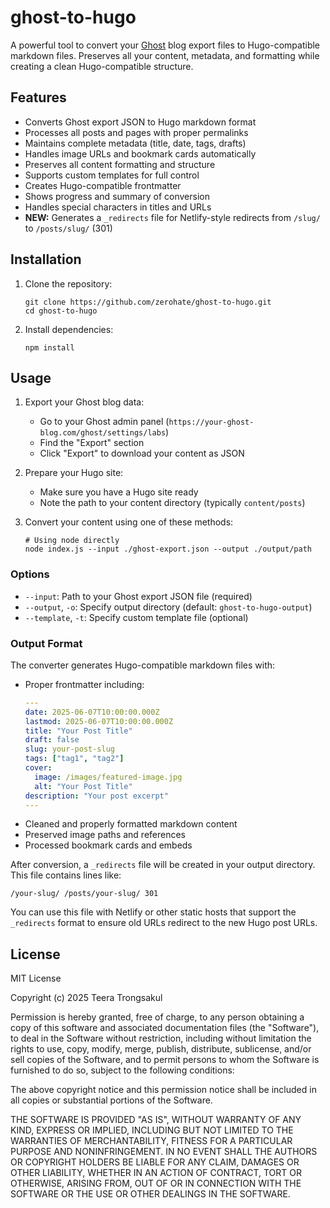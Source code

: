 # ghost-to-hugo

A powerful tool to convert your [Ghost](https://github.com/TryGhost/Ghost) blog export files to Hugo-compatible markdown files. Preserves all your content, metadata, and formatting while creating a clean Hugo-compatible structure.

## Features

- Converts Ghost export JSON to Hugo markdown format
- Processes all posts and pages with proper permalinks
- Maintains complete metadata (title, date, tags, drafts)
- Handles image URLs and bookmark cards automatically
- Preserves all content formatting and structure
- Supports custom templates for full control
- Creates Hugo-compatible frontmatter
- Shows progress and summary of conversion
- Handles special characters in titles and URLs
- **NEW:** Generates a `_redirects` file for Netlify-style redirects from `/slug/` to `/posts/slug/` (301)

## Installation

1. Clone the repository:
   ```
   git clone https://github.com/zerohate/ghost-to-hugo.git
   cd ghost-to-hugo
   ```

2. Install dependencies:
   ```
   npm install
   ```

## Usage

1. Export your Ghost blog data:
   - Go to your Ghost admin panel (`https://your-ghost-blog.com/ghost/settings/labs`)
   - Find the "Export" section
   - Click "Export" to download your content as JSON

2. Prepare your Hugo site:
   - Make sure you have a Hugo site ready
   - Note the path to your content directory (typically `content/posts`)

3. Convert your content using one of these methods:
   ```
   # Using node directly
   node index.js --input ./ghost-export.json --output ./output/path
   ```
   
### Options

- `--input`: Path to your Ghost export JSON file (required)
- `--output`, `-o`: Specify output directory (default: `ghost-to-hugo-output`)
- `--template`, `-t`: Specify custom template file (optional)

### Output Format

The converter generates Hugo-compatible markdown files with:

- Proper frontmatter including:
  ```yaml
  ---
  date: 2025-06-07T10:00:00.000Z
  lastmod: 2025-06-07T10:00:00.000Z
  title: "Your Post Title"
  draft: false
  slug: your-post-slug
  tags: ["tag1", "tag2"]
  cover:
    image: /images/featured-image.jpg
    alt: "Your Post Title"
  description: "Your post excerpt"
  ---
  ```
- Cleaned and properly formatted markdown content
- Preserved image paths and references
- Processed bookmark cards and embeds

After conversion, a `_redirects` file will be created in your output directory. This file contains lines like:

```
/your-slug/ /posts/your-slug/ 301
```

You can use this file with Netlify or other static hosts that support the `_redirects` format to ensure old URLs redirect to the new Hugo post URLs.


## License

MIT License

Copyright (c) 2025 Teera Trongsakul

Permission is hereby granted, free of charge, to any person obtaining a copy
of this software and associated documentation files (the "Software"), to deal
in the Software without restriction, including without limitation the rights
to use, copy, modify, merge, publish, distribute, sublicense, and/or sell
copies of the Software, and to permit persons to whom the Software is
furnished to do so, subject to the following conditions:

The above copyright notice and this permission notice shall be included in all
copies or substantial portions of the Software.

THE SOFTWARE IS PROVIDED "AS IS", WITHOUT WARRANTY OF ANY KIND, EXPRESS OR
IMPLIED, INCLUDING BUT NOT LIMITED TO THE WARRANTIES OF MERCHANTABILITY,
FITNESS FOR A PARTICULAR PURPOSE AND NONINFRINGEMENT. IN NO EVENT SHALL THE
AUTHORS OR COPYRIGHT HOLDERS BE LIABLE FOR ANY CLAIM, DAMAGES OR OTHER
LIABILITY, WHETHER IN AN ACTION OF CONTRACT, TORT OR OTHERWISE, ARISING FROM,
OUT OF OR IN CONNECTION WITH THE SOFTWARE OR THE USE OR OTHER DEALINGS IN THE
SOFTWARE.
